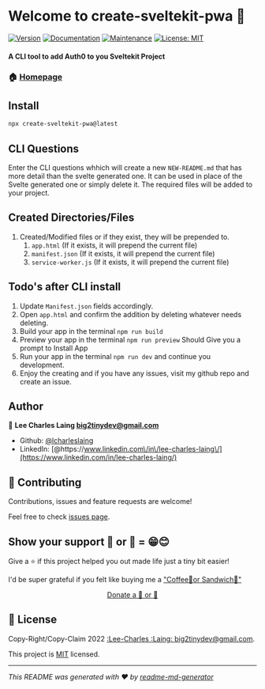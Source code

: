 # Welcome to create-sveltekit-pwa 👋
[![Version](https://img.shields.io/npm/v/create-sveltekit-pwa.svg)](https://www.npmjs.com/package/create-sveltekit-pwa)
[![Documentation](https://img.shields.io/badge/documentation-yes-brightgreen.svg)](https://github.com/lcharleslaing/create-sveltekit-pwa#readme)
[![Maintenance](https://img.shields.io/badge/Maintained%3F-yes-green.svg)](https://github.com/lcharleslaing/create-sveltekit-pwa/graphs/commit-activity)
[![License: MIT](https://img.shields.io/github/license/lcharleslaing/create-sveltekit-pwa)](https://github.com/lcharleslaing/create-sveltekit-pwa/blob/master/LICENSE)

#### A CLI tool to add Auth0 to you Sveltekit Project

### 🏠 [Homepage](https://github.com/lcharleslaing/create-sveltekit-pwa)

## Install

```sh
npx create-sveltekit-pwa@latest
```

## CLI Questions
   Enter the CLI questions whhich will create a new ```NEW-README.md``` that has more detail than the svelte generated one. It can be used in place of the Svelte generated one or simply delete it.  The required files will be added to your project.

## Created Directories/Files

1. Created/Modified files or if they exist, they will be prepended to.
    1. ```app.html``` (If it exists, it will prepend the current file)
    2. ```manifest.json``` (If it exists, it will prepend the current file)
    3. ```service-worker.js``` (If it exists, it will prepend the current file)

## Todo's after CLI install

 1. Update ```Manifest.json``` fields accordingly.
 2. Open ```app.html``` and confirm the addition by deleting whatever needs deleting.
 3. Build your app in the terminal ```npm run build```
 4. Preview your app in the terminal ```npm run preview``` Should Give you a prompt to Install App
 5. Run your app in the terminal ```npm run dev``` and continue you development.
 6. Enjoy the creating and if you have any issues, visit my github repo and create an issue.

## Author

👤 **Lee Charles Laing <big2tinydev@gmail.com>**

* Github: [@lcharleslaing](https://github.com/lcharleslaing)
* LinkedIn: [@https:\/\/www.linkedin.com\/in\/lee-charles-laing\/](https://www.linkedin.com/in/lee-charles-laing/)

## 🤝 Contributing

Contributions, issues and feature requests are welcome!

Feel free to check [issues page](https://github.com/lcharleslaing/create-sveltekit-pwa/issues).

## Show your support 🍵 or 🥪 = 😁😊

Give a ⭐️ if this project helped you out made life just a tiny bit easier!

I'd be super grateful if you felt like buying me a ["Coffee🍵or Sandwich🥪"](https://www.patreon.com/join/iambig2tiny/checkout?rid=8313358)
<div align="center">
    <a href="https://www.patreon.com/join/iambig2tiny/checkout?rid=8313358">Donate a 🍵 or 🥪</a>
</div>

## 📝 License

Copy-Right/Copy-Claim 2022 [:Lee-Charles :Laing: <big2tinydev@gmail.com>](https://github.com/lcharleslaing).

This project is [MIT](https://github.com/lcharleslaing/create-sveltekit-pwa/blob/master/LICENSE) licensed.

***
_This README was generated with ❤️ by [readme-md-generator](https://github.com/kefranabg/readme-md-generator)_